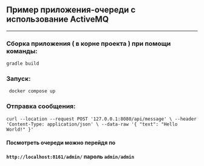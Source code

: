 ## Пример приложения-очереди с использование ActiveMQ

----

### Сборка приложения ( в корне проекта ) при помощи команды:  
`gradle build`

### Запуск:   
` docker compose up`

### Отправка сообщения:   
`curl --location --request POST '127.0.0.1:8080/api/message' \
--header 'Content-Type: application/json' \
--data-raw '{
    "text": "Hello World!"
}'`
 
#### Посмотреть очереди можно перейдя по   
#### `http://localhost:8161/admin/` пароль `admin/admin`